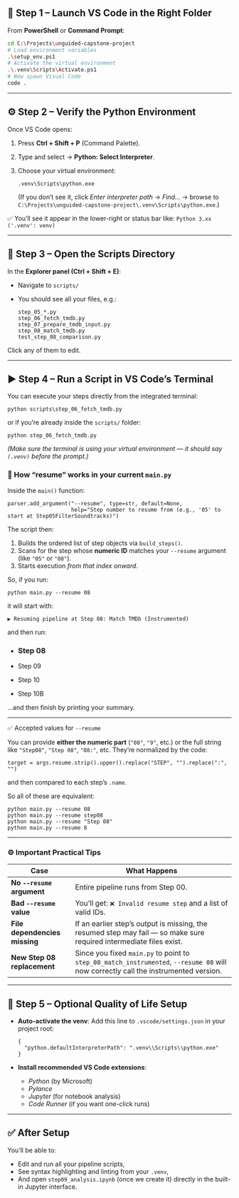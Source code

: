 ## 🧭 Step 1 – Launch VS Code in the Right Folder

From **PowerShell** or **Command Prompt**:

```bash
cd C:\Projects\unguided-capstone-project
# Load environment variables
.\setup_env.ps1
# Activate the virtual environment
.\.venv\Scripts\Activate.ps1
# Now spawn Visual Code
code .
```



------

## ⚙️ Step 2 – Verify the Python Environment

Once VS Code opens:

1. Press **Ctrl + Shift + P** (Command Palette).

2. Type and select → **Python: Select Interpreter**.

3. Choose your virtual environment:

   ```
   .venv\Scripts\python.exe
   ```

   (If you don’t see it, click *Enter interpreter path* → *Find…* → browse to
    `C:\Projects\unguided-capstone-project\.venv\Scripts\python.exe`.)

✅ You’ll see it appear in the lower-right or status bar like:
 `Python 3.xx ('.venv': venv)`

------

## 🧩 Step 3 – Open the Scripts Directory

In the **Explorer panel (Ctrl + Shift + E)**:

- Navigate to `scripts/`

- You should see all your files, e.g.:

  ```
  step_05_*.py
  step_06_fetch_tmdb.py
  step_07_prepare_tmdb_input.py
  step_08_match_tmdb.py
  test_step_08_comparison.py
  ```

Click any of them to edit.

------

## ▶️ Step 4 – Run a Script in VS Code’s Terminal

You can execute your steps directly from the integrated terminal:

```
python scripts\step_06_fetch_tmdb.py
```

or if you’re already inside the `scripts/` folder:

```
python step_06_fetch_tmdb.py
```

*(Make sure the terminal is using your virtual environment — it should say `(.venv)` before the prompt.)*

### 🧩 How “resume” works in your current `main.py`

Inside the `main()` function:

```
parser.add_argument("--resume", type=str, default=None,
                    help="Step number to resume from (e.g., '05' to start at Step05FilterSoundtracks)")
```

The script then:

1. Builds the ordered list of step objects via `build_steps()`.
2. Scans for the step whose **numeric ID** matches your `--resume` argument (like `"05"` or `"08"`).
3. Starts execution *from that index onward*.

So, if you run:

```
python main.py --resume 08
```

it will start with:

```
▶ Resuming pipeline at Step 08: Match TMDb (Instrumented)
```

and then run:

- ### Step 08

- Step 09

- Step 10

- Step 10B

...and then finish by printing your summary.

------

✅ Accepted values for `--resume`

You can provide **either the numeric part** (`"08"`, `"9"`, etc.)
 or the full string like `"Step08"`, `"Step 08"`, `"08:"`, etc.
 They’re normalized by the code:

```
target = args.resume.strip().upper().replace("STEP", "").replace(":", "")
```

and then compared to each step’s `.name`.

So all of these are equivalent:

```
python main.py --resume 08
python main.py --resume step08
python main.py --resume "Step 08"
python main.py --resume 8
```

------

### ⚙️ Important Practical Tips

| Case                          | What Happens                                                 |
| ----------------------------- | ------------------------------------------------------------ |
| **No `--resume` argument**    | Entire pipeline runs from Step 00.                           |
| **Bad `--resume` value**      | You’ll get: `❌ Invalid resume step` and a list of valid IDs. |
| **File dependencies missing** | If an earlier step’s output is missing, the resumed step may fail — so make sure required intermediate files exist. |
| **New Step 08 replacement**   | Since you fixed `main.py` to point to `step_08_match_instrumented`, `--resume 08` will now correctly call the instrumented version. |

------

## 🧱 Step 5 – Optional Quality of Life Setup

- **Auto-activate the venv**:
   Add this line to `.vscode/settings.json` in your project root:

  ```
  {
    "python.defaultInterpreterPath": ".venv\\Scripts\\python.exe"
  }
  ```

- **Install recommended VS Code extensions**:

  - *Python* (by Microsoft)
  - *Pylance*
  - *Jupyter* (for notebook analysis)
  - *Code Runner* (if you want one-click runs)

------

## ✅ After Setup

You’ll be able to:

- Edit and run all your pipeline scripts,
- See syntax highlighting and linting from your `.venv`,
- And open `step09_analysis.ipynb` (once we create it) directly in the built-in Jupyter interface.





